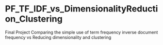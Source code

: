 # PF_TF_IDF_vs_DimensionalityReduction_Clustering
Final Project Comparing the simple use of term frequency inverse document frequency vs Reducing dimensionality and clustering
